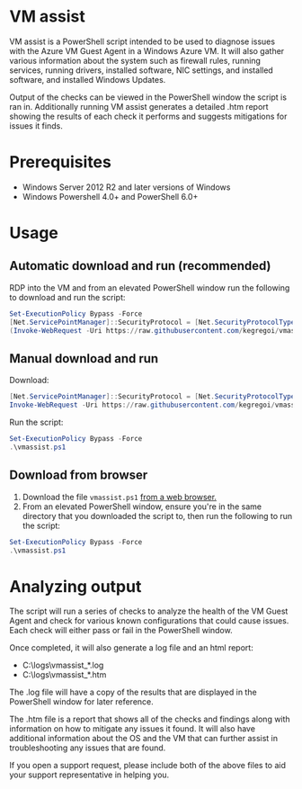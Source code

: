 # VM assist

VM assist is a PowerShell script intended to be used to diagnose issues with the Azure VM Guest Agent in a Windows Azure VM. It will also gather various information about the system such as firewall rules, running services, running drivers, installed software, NIC settings, and installed software, and installed Windows Updates.

Output of the checks can be viewed in the PowerShell window the script is ran in. Additionally running VM assist generates a detailed .htm report showing the results of each check it performs and suggests mitigations for issues it finds.

# Prerequisites

 - Windows Server 2012 R2 and later versions of Windows
 - Windows Powershell 4.0+ and PowerShell 6.0+

# Usage

## Automatic download and run (recommended)
RDP into the VM and from an elevated PowerShell window run the following to download and run the script: 
```powershell
Set-ExecutionPolicy Bypass -Force
[Net.ServicePointManager]::SecurityProtocol = [Net.SecurityProtocolType]::Tls12
(Invoke-WebRequest -Uri https://raw.githubusercontent.com/kegregoi/vmassist/refs/heads/main/vmassist.ps1 -OutFile vmassist.ps1) | .\vmassist.ps1
```

## Manual download and run
Download:
```powershell
[Net.ServicePointManager]::SecurityProtocol = [Net.SecurityProtocolType]::Tls12
Invoke-WebRequest -Uri https://raw.githubusercontent.com/kegregoi/vmassist/refs/heads/main/vmassist.ps1 -OutFile vmassist.ps1
```
Run the script:
```powershell
Set-ExecutionPolicy Bypass -Force
.\vmassist.ps1
```
## Download from browser
 1. Download the file ```vmassist.ps1``` [from a web browser.](https://github.com/kegregoi/vmassist/blob/main/vmassist.ps1)
 1. From an elevated PowerShell window, ensure you're in the same directory that you downloaded the script to, then run the following to run the script:
 ```powershell
Set-ExecutionPolicy Bypass -Force
.\vmassist.ps1
```

# Analyzing output

The script will run a series of checks to analyze the health of the VM Guest Agent and check for various known configurations that could cause issues. Each check will either pass or fail in the PowerShell window. 

Once completed, it will also generate a log file and an html report:
 - C:\logs\vmassist_*.log
 - C:\logs\vmassist_*.htm

The .log file will have a copy of the results that are displayed in the PowerShell window for later reference.

The .htm file is a report that shows all of the checks and findings along with information on how to mitigate any issues it found. It will also have additional information about the OS and the VM that can further assist in troubleshooting any issues that are found.

If you open a support request, please include both of the above files to aid your support representative in helping you.
